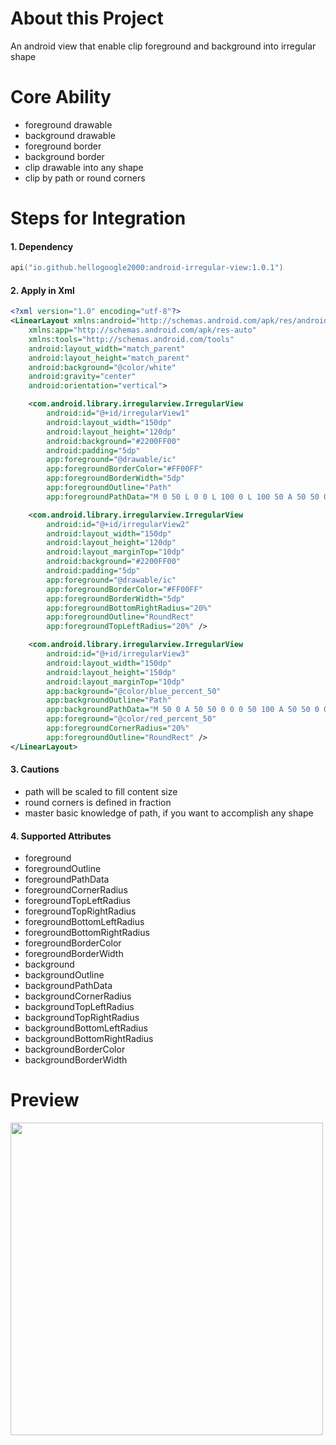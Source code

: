 # About this Project

An android view that enable clip foreground and background into irregular shape

# Core Ability

- foreground drawable
- background drawable
- foreground border
- background border
- clip drawable into any shape
- clip by path or round corners

# Steps for Integration

#### 1. Dependency

```kotlin
api("io.github.hellogoogle2000:android-irregular-view:1.0.1")
```

#### 2. Apply in Xml

```xml
<?xml version="1.0" encoding="utf-8"?>
<LinearLayout xmlns:android="http://schemas.android.com/apk/res/android"
    xmlns:app="http://schemas.android.com/apk/res-auto"
    xmlns:tools="http://schemas.android.com/tools"
    android:layout_width="match_parent"
    android:layout_height="match_parent"
    android:background="@color/white"
    android:gravity="center"
    android:orientation="vertical">

    <com.android.library.irregularview.IrregularView
        android:id="@+id/irregularView1"
        android:layout_width="150dp"
        android:layout_height="120dp"
        android:background="#2200FF00"
        android:padding="5dp"
        app:foreground="@drawable/ic"
        app:foregroundBorderColor="#FF00FF"
        app:foregroundBorderWidth="5dp"
        app:foregroundOutline="Path"
        app:foregroundPathData="M 0 50 L 0 0 L 100 0 L 100 50 A 50 50 0 0 1 0 50 Z" />

    <com.android.library.irregularview.IrregularView
        android:id="@+id/irregularView2"
        android:layout_width="150dp"
        android:layout_height="120dp"
        android:layout_marginTop="10dp"
        android:background="#2200FF00"
        android:padding="5dp"
        app:foreground="@drawable/ic"
        app:foregroundBorderColor="#FF00FF"
        app:foregroundBorderWidth="5dp"
        app:foregroundBottomRightRadius="20%"
        app:foregroundOutline="RoundRect"
        app:foregroundTopLeftRadius="20%" />

    <com.android.library.irregularview.IrregularView
        android:id="@+id/irregularView3"
        android:layout_width="150dp"
        android:layout_height="150dp"
        android:layout_marginTop="10dp"
        app:background="@color/blue_percent_50"
        app:backgroundOutline="Path"
        app:backgroundPathData="M 50 0 A 50 50 0 0 0 50 100 A 50 50 0 0 0 50 0"
        app:foreground="@color/red_percent_50"
        app:foregroundCornerRadius="20%"
        app:foregroundOutline="RoundRect" />
</LinearLayout>
```

#### 3. Cautions

- path will be scaled to fill content size
- round corners is defined in fraction
- master basic knowledge of path, if you want to accomplish any shape 

#### 4. Supported Attributes

- foreground
- foregroundOutline
- foregroundPathData
- foregroundCornerRadius
- foregroundTopLeftRadius
- foregroundTopRightRadius
- foregroundBottomLeftRadius
- foregroundBottomRightRadius
- foregroundBorderColor
- foregroundBorderWidth
- background
- backgroundOutline
- backgroundPathData
- backgroundCornerRadius
- backgroundTopLeftRadius
- backgroundTopRightRadius
- backgroundBottomLeftRadius
- backgroundBottomRightRadius
- backgroundBorderColor
- backgroundBorderWidth

# Preview

<img src="https://github.com/user-attachments/assets/0a619512-7847-4d12-9edd-4e4440f097a0" height="500">